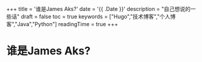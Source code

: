 +++
title = '谁是James Aks?'
date = '{{ .Date }}'
description = "自己想说的一些话"
draft = false
toc = true
keywords = ["Hugo","技术博客","个人博客","Java","Python"]
readingTime = true
+++
# 谁是James Aks?